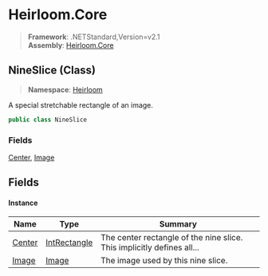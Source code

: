 # Heirloom.Core

> **Framework**: .NETStandard,Version=v2.1  
> **Assembly**: [Heirloom.Core][0]

## NineSlice (Class)

> **Namespace**: [Heirloom][0]

A special stretchable rectangle of an image.

```cs
public class NineSlice
```

### Fields

[Center][1], [Image][2]

## Fields

#### Instance

| Name        | Type              | Summary                                                                |
|-------------|-------------------|------------------------------------------------------------------------|
| [Center][1] | [IntRectangle][3] | The center rectangle of the nine slice. This implicitly defines all... |
| [Image][2]  | [Image][4]        | The image used by this nine slice.                                     |

[0]: ../../Heirloom.Core.md
[1]: NineSlice/Center.md
[2]: NineSlice/Image.md
[3]: IntRectangle.md
[4]: Image.md
